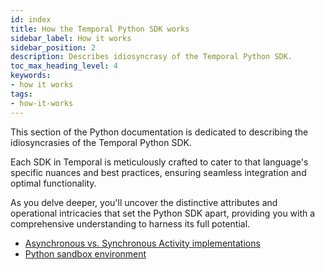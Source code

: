 ```yaml
---
id: index
title: How the Temporal Python SDK works
sidebar_label: How it works
sidebar_position: 2
description: Describes idiosyncrasy of the Temporal Python SDK.
toc_max_heading_level: 4
keywords:
- how it works
tags:
- how-it-works
---
```


<!-- THIS FILE IS GENERATED. DO NOT EDIT THIS FILE DIRECTLY -->

This section of the Python documentation is dedicated to describing the idiosyncrasies of the Temporal Python SDK.

Each SDK in Temporal is meticulously crafted to cater to that language's specific nuances and best practices, ensuring seamless integration and optimal functionality.

As you delve deeper, you'll uncover the distinctive attributes and operational intricacies that set the Python SDK apart, providing you with a comprehensive understanding to harness its full potential.

- [Asynchronous vs. Synchronous Activity implementations](/dev-guide/python/async-vs-sync#asynchronous-vs.-synchronous)
- [Python sandbox environment](/dev-guide/python/sandbox#sandbox-environment)
